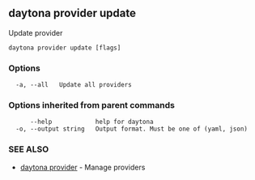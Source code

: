 ## daytona provider update

Update provider

```
daytona provider update [flags]
```

### Options

```
  -a, --all   Update all providers
```

### Options inherited from parent commands

```
      --help            help for daytona
  -o, --output string   Output format. Must be one of (yaml, json)
```

### SEE ALSO

* [daytona provider](daytona_provider.md)	 - Manage providers

